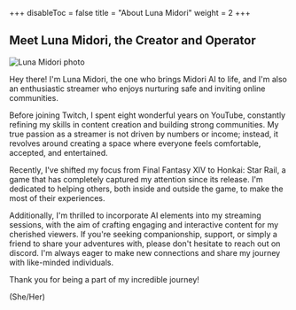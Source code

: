 +++
disableToc = false
title = "About Luna Midori"
weight = 2
+++

## Meet Luna Midori, the Creator and Operator
![Luna Midori photo](https://tea-cup.midori-ai.xyz/download/lunamidoriphoto.png)

Hey there! I'm Luna Midori, the one who brings Midori AI to life, and I'm also an enthusiastic streamer who enjoys nurturing safe and inviting online communities.

Before joining Twitch, I spent eight wonderful years on YouTube, constantly refining my skills in content creation and building strong communities. My true passion as a streamer is not driven by numbers or income; instead, it revolves around creating a space where everyone feels comfortable, accepted, and entertained.

Recently, I've shifted my focus from Final Fantasy XIV to Honkai: Star Rail, a game that has completely captured my attention since its release. I'm dedicated to helping others, both inside and outside the game, to make the most of their experiences.

Additionally, I'm thrilled to incorporate AI elements into my streaming sessions, with the aim of crafting engaging and interactive content for my cherished viewers. If you're seeking companionship, support, or simply a friend to share your adventures with, please don't hesitate to reach out on discord. I'm always eager to make new connections and share my journey with like-minded individuals.

Thank you for being a part of my incredible journey!

(She/Her)